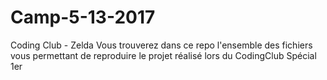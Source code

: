 # Camp-5-13-2017
Coding Club  - Zelda
Vous trouverez dans ce repo
l'ensemble des fichiers vous 
permettant de reproduire le projet réalisé lors du CodingClub Spécial 1er 
